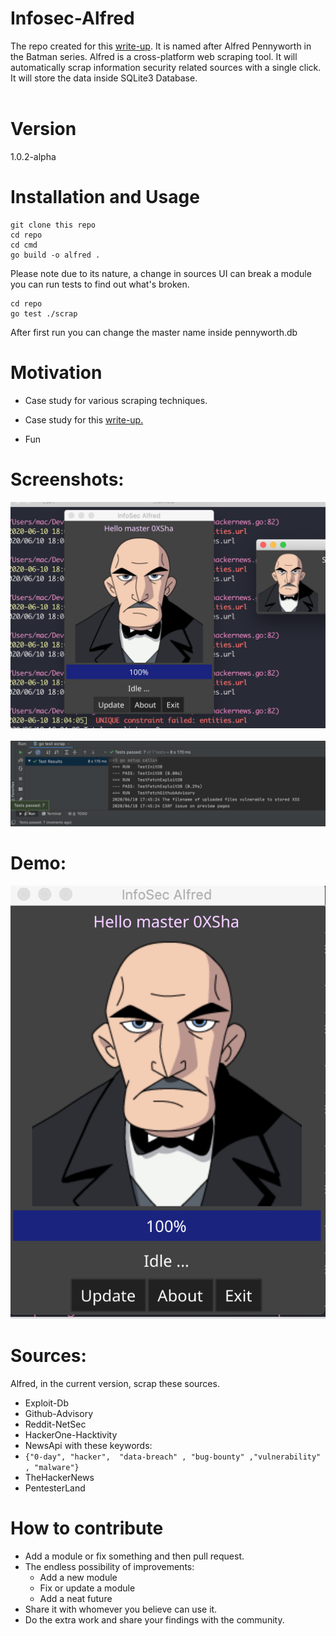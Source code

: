 # Infosec-Alfred
The repo created for this  [write-up](https://0xsha.io/posts/the-art-of-automation-creating-your-own-alfred). It is named after Alfred Pennyworth in the Batman series. 
Alfred is a cross-platform web scraping tool. 
It will automatically scrap information security related sources with a single click.
It will store the data inside SQLite3 Database.<br><br>


# Version
1.0.2-alpha


# Installation and Usage
```
git clone this repo
cd repo
cd cmd 
go build -o alfred .
```
Please note due to its nature, a change in sources UI can break a module you can run tests to find out what's broken. 
```
cd repo
go test ./scrap
```
After first run you can change the master name inside pennyworth.db

# Motivation 
- Case study for various scraping techniques. 
- Case study for this  [write-up.](https://0xsha.io/posts/the-art-of-automation-creating-your-own-alfred)
 
- Fun


# Screenshots: 

![screenshot](./assets/sc2.png)<br><br>
![screenshot](./assets/sc3.png)


# Demo:

[![demo](./assets/sc1.png)](https://www.youtube.com/watch?v=Lyd8QTx-eGw)



# Sources:
Alfred, in the current version, scrap these sources.

- Exploit-Db
- Github-Advisory
- Reddit-NetSec
- HackerOne-Hacktivity
- NewsApi with these keywords:
 - `{"0-day", "hacker",  "data-breach" , "bug-bounty" ,"vulnerability" , "malware"}`
- TheHackerNews
- PentesterLand 


# How to contribute


- Add a module or fix something and then pull request.
- The endless possibility of improvements:
    - Add a new module 
    - Fix or update a module 
    - Add a neat future
- Share it with whomever you believe can use it.
- Do the extra work and share your findings with the community.





